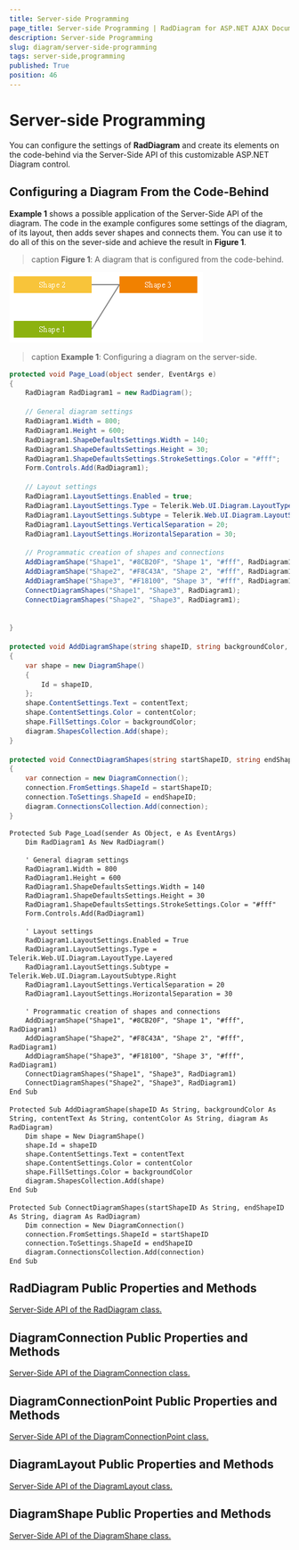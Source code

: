 ```yaml
---
title: Server-side Programming
page_title: Server-side Programming | RadDiagram for ASP.NET AJAX Documentation
description: Server-side Programming
slug: diagram/server-side-programming
tags: server-side,programming
published: True
position: 46
---
```


# Server-side Programming

You can configure the settings of **RadDiagram** and create its elements on the code-behind via the Server-Side API of this customizable ASP.NET Diagram control.

## Configuring a Diagram From the Code-Behind

**Example 1** shows a possible application of the Server-Side API of the diagram. The code in the example configures some settings of the diagram, of its layout, then adds sever shapes and connects them. You can use it to do all of this on the sever-side and achieve the result in **Figure 1**.

>caption **Figure 1**: A diagram that is configured from the code-behind.

![diagram-programmatic-creation](images/diagram-programmatic-creation.png)

>caption **Example 1**: Configuring a diagram on the server-side.

````C#
protected void Page_Load(object sender, EventArgs e)
{
	RadDiagram RadDiagram1 = new RadDiagram();

	// General diagram settings
	RadDiagram1.Width = 800;
	RadDiagram1.Height = 600;
	RadDiagram1.ShapeDefaultsSettings.Width = 140;
	RadDiagram1.ShapeDefaultsSettings.Height = 30;
	RadDiagram1.ShapeDefaultsSettings.StrokeSettings.Color = "#fff";
	Form.Controls.Add(RadDiagram1);

	// Layout settings
	RadDiagram1.LayoutSettings.Enabled = true;
	RadDiagram1.LayoutSettings.Type = Telerik.Web.UI.Diagram.LayoutType.Layered;
	RadDiagram1.LayoutSettings.Subtype = Telerik.Web.UI.Diagram.LayoutSubtype.Right;
	RadDiagram1.LayoutSettings.VerticalSeparation = 20;
	RadDiagram1.LayoutSettings.HorizontalSeparation = 30;

	// Programmatic creation of shapes and connections
	AddDiagramShape("Shape1", "#8CB20F", "Shape 1", "#fff", RadDiagram1);
	AddDiagramShape("Shape2", "#F8C43A", "Shape 2", "#fff", RadDiagram1);
	AddDiagramShape("Shape3", "#F18100", "Shape 3", "#fff", RadDiagram1);
	ConnectDiagramShapes("Shape1", "Shape3", RadDiagram1);
	ConnectDiagramShapes("Shape2", "Shape3", RadDiagram1);


}

protected void AddDiagramShape(string shapeID, string backgroundColor, string contentText, string contentColor, RadDiagram diagram)
{
	var shape = new DiagramShape()
	{
		Id = shapeID,
	};
	shape.ContentSettings.Text = contentText;
	shape.ContentSettings.Color = contentColor;
	shape.FillSettings.Color = backgroundColor;
	diagram.ShapesCollection.Add(shape);
}

protected void ConnectDiagramShapes(string startShapeID, string endShapeID, RadDiagram diagram)
{
	var connection = new DiagramConnection();
	connection.FromSettings.ShapeId = startShapeID;
	connection.ToSettings.ShapeId = endShapeID;
	diagram.ConnectionsCollection.Add(connection);
}
````
````VB
Protected Sub Page_Load(sender As Object, e As EventArgs)
	Dim RadDiagram1 As New RadDiagram()

	' General diagram settings
	RadDiagram1.Width = 800
	RadDiagram1.Height = 600
	RadDiagram1.ShapeDefaultsSettings.Width = 140
	RadDiagram1.ShapeDefaultsSettings.Height = 30
	RadDiagram1.ShapeDefaultsSettings.StrokeSettings.Color = "#fff"
	Form.Controls.Add(RadDiagram1)

	' Layout settings
	RadDiagram1.LayoutSettings.Enabled = True
	RadDiagram1.LayoutSettings.Type = Telerik.Web.UI.Diagram.LayoutType.Layered
	RadDiagram1.LayoutSettings.Subtype = Telerik.Web.UI.Diagram.LayoutSubtype.Right
	RadDiagram1.LayoutSettings.VerticalSeparation = 20
	RadDiagram1.LayoutSettings.HorizontalSeparation = 30

	' Programmatic creation of shapes and connections
	AddDiagramShape("Shape1", "#8CB20F", "Shape 1", "#fff", RadDiagram1)
	AddDiagramShape("Shape2", "#F8C43A", "Shape 2", "#fff", RadDiagram1)
	AddDiagramShape("Shape3", "#F18100", "Shape 3", "#fff", RadDiagram1)
	ConnectDiagramShapes("Shape1", "Shape3", RadDiagram1)
	ConnectDiagramShapes("Shape2", "Shape3", RadDiagram1)
End Sub

Protected Sub AddDiagramShape(shapeID As String, backgroundColor As String, contentText As String, contentColor As String, diagram As RadDiagram)
	Dim shape = New DiagramShape()
	shape.Id = shapeID
	shape.ContentSettings.Text = contentText
	shape.ContentSettings.Color = contentColor
	shape.FillSettings.Color = backgroundColor
	diagram.ShapesCollection.Add(shape)
End Sub

Protected Sub ConnectDiagramShapes(startShapeID As String, endShapeID As String, diagram As RadDiagram)
	Dim connection = New DiagramConnection()
	connection.FromSettings.ShapeId = startShapeID
	connection.ToSettings.ShapeId = endShapeID
	diagram.ConnectionsCollection.Add(connection)
End Sub
````

## RadDiagram Public Properties and Methods

[Server-Side API of the RadDiagram class.](http://docs.telerik.com/devtools/aspnet-ajax/api/server/Telerik.Web.UI/RadDiagram)

## DiagramConnection Public Properties and Methods

[Server-Side API of the DiagramConnection class.](http://docs.telerik.com/devtools/aspnet-ajax/api/server/Telerik.Web.UI/DiagramConnection)

## DiagramConnectionPoint Public Properties and Methods

[Server-Side API of the DiagramConnectionPoint class.](http://docs.telerik.com/devtools/aspnet-ajax/api/server/Telerik.Web.UI/DiagramConnectionPoint)

## DiagramLayout Public Properties and Methods

[Server-Side API of the DiagramLayout class.](http://docs.telerik.com/devtools/aspnet-ajax/api/server/Telerik.Web.UI/DiagramLayout)

## DiagramShape Public Properties and Methods

[Server-Side API of the DiagramShape class.](http://docs.telerik.com/devtools/aspnet-ajax/api/server/Telerik.Web.UI/DiagramShape)